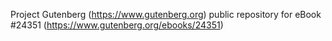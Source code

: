 Project Gutenberg (https://www.gutenberg.org) public repository for eBook #24351 (https://www.gutenberg.org/ebooks/24351)
